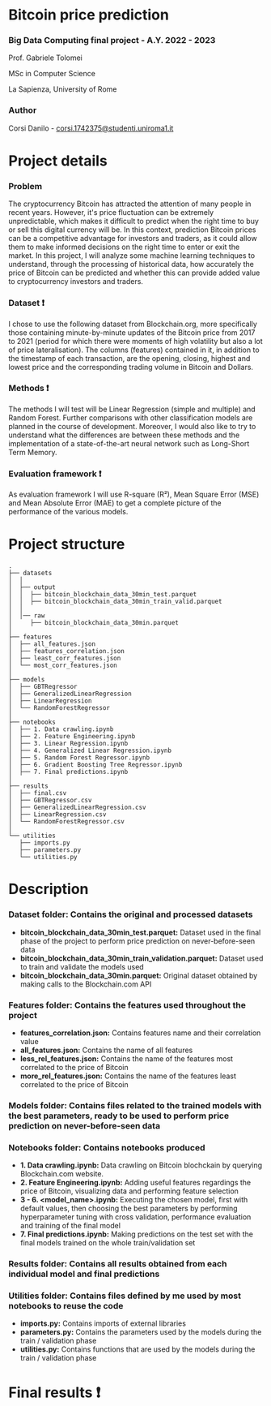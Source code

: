 # **Bitcoin price prediction**
### Big Data Computing final project - A.Y. 2022 - 2023
Prof. Gabriele Tolomei

MSc in Computer Science

La Sapienza, University of Rome

### Author
Corsi Danilo - corsi.1742375@studenti.uniroma1.it


# Project details
### Problem
The cryptocurrency Bitcoin has attracted the attention of many people in recent years. However, it's price fluctuation can be extremely unpredictable, which makes it difficult to predict when the right time to buy or sell this digital currency will be. In this context, prediction Bitcoin prices can be a competitive advantage for investors and traders, as it could allow them to make informed decisions on the right time to enter or exit the market. In this project, I will analyze some machine learning techniques to understand, through the processing of historical data, how accurately the price of Bitcoin can be predicted and whether this can provide added value to cryptocurrency investors and traders.
### Dataset ❗
I chose to use the following dataset from Blockchain.org, more specifically those containing minute-by-minute updates of the Bitcoin price from 2017 to 2021 (period for which there were moments of high volatility but also a lot of price lateralisation). The columns (features) contained in it, in addition to the timestamp of each transaction, are the opening, closing, highest and lowest price and the corresponding trading volume in Bitcoin and Dollars.
### Methods ❗
The methods I will test will be Linear Regression (simple and multiple) and Random Forest. Further comparisons with other classification models are planned in the course of development. Moreover, I would also like to try to understand what the differences are between these methods and the implementation of a state-of-the-art neural network such as Long-Short Term Memory.

### Evaluation framework ❗
As evaluation framework I will use R-square (R²), Mean Square Error (MSE) and Mean Absolute Error (MAE) to get a complete picture of the performance of the various models.

# Project structure
```
.
├── datasets
│  │ 
│  ├── output
│  │  ├── bitcoin_blockchain_data_30min_test.parquet
│  │  ├── bitcoin_blockchain_data_30min_train_valid.parquet
│  │ 
│  │── raw
│     ├── bitcoin_blockchain_data_30min.parquet
│  
├── features
│  ├── all_features.json
│  ├── features_correlation.json
│  ├── least_corr_features.json
│  └── most_corr_features.json
│ 
├── models
│  ├── GBTRegressor
│  ├── GeneralizedLinearRegression
│  ├── LinearRegression
│  └── RandomForestRegressor
│ 
├── notebooks
│  ├── 1. Data crawling.ipynb
│  ├── 2. Feature Engineering.ipynb
│  ├── 3. Linear Regression.ipynb
│  ├── 4. Generalized Linear Regression.ipynb
│  ├── 5. Random Forest Regressor.ipynb
│  ├── 6. Gradient Boosting Tree Regressor.ipynb
│  ├── 7. Final predictions.ipynb
│ 
├── results
│  ├── final.csv
│  ├── GBTRegressor.csv
│  ├── GeneralizedLinearRegression.csv
│  ├── LinearRegression.csv
│  └── RandomForestRegressor.csv
│ 
└── utilities
   ├── imports.py
   ├── parameters.py
   └── utilities.py
``` 


# Description
### **Dataset folder:** Contains the original and processed datasets

* **bitcoin_blockchain_data_30min_test.parquet:** Dataset used in the final phase of the project to perform price prediction on never-before-seen data
* **bitcoin_blockchain_data_30min_train_validation.parquet:** Dataset used to train and validate the models used
* **bitcoin_blockchain_data_30min.parquet:** Original dataset obtained by making calls to the Blockchain.com API

### **Features folder:** Contains the features used throughout the project
* **features_correlation.json:** Contains features name and their correlation value 
* **all_features.json:** Contains the name of all features
* **less_rel_features.json:** Contains the name of the features most correlated to the price of Bitcoin
* **more_rel_features.json:** Contains the name of the features least correlated to the price of Bitcoin

### **Models folder:** Contains files related to the trained models with the best parameters, ready to be used to perform price prediction on never-before-seen data

### **Notebooks folder**: Contains notebooks produced
* **1. Data crawling.ipynb:** Data crawling on Bitcoin blochckain by querying Blockchain.com website.
* **2. Feature Engineering.ipynb:** Adding useful features regardings the price of Bitcoin, visualizing data and performing feature selection 
* **3 - 6. <model_name>.ipynb:** Executing the chosen model, first with default values, then choosing the best parameters by performing hyperparameter tuning with cross validation, performance evaluation and training of the final model
* **7. Final predictions.ipynb:** Making predictions on the test set with the final models trained on the whole train/validation set

### **Results folder**: Contains all results obtained from each individual model and final predictions

### **Utilities folder**: Contains files defined by me used by most notebooks to reuse the code
* **imports.py:** Contains imports of external libraries
* **parameters.py:** Contains the parameters used by the models during the train / validation phase
* **utilities.py:** Contains functions that are used by the models during the train / validation phase

# Final results ❗
